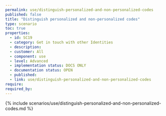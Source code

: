 ```yaml
---
permalink: use/distinguish-personalized-and-non-personalized-codes
published: false
title: "Distinguish personalized and non-personalized codes"
type: scenario
toc: true
properties:
  - id: SC19
  - category: Get in touch with other Identities
  - description:
  - customer: All
  - component: use
  - level: Advanced
  - implementation status: DOCS ONLY
  - documentation status: OPEN
  - published:
  - link: use/distinguish-personalized-and-non-personalized-codes
require:
required_by:
---
```


{% include scenarios/use/distinguish-personalized-and-non-personalized-codes.md %}
